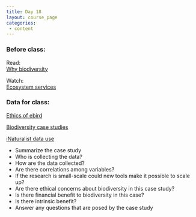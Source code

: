 ```yaml
---
title: Day 18
layout: course_page
categories:
 - content
---
```


### Before class:

Read:  
[Why biodiversity](https://enviroliteracy.org/ecosystems/value-of-biodiversity/)  

Watch:  
[Ecosystem services](https://www.ted.com/talks/pavan_sukhdev_what_s_the_price_of_nature/)

### Data for class:

[Ethics of ebird](http://www.onlineethics.org/Resources/40348/40548.aspx)

[Biodiversity case studies](http://www.sanbi.org/news/ten-compelling-case-studies-making-case-biodiversity)

[iNaturalist data use](../day18iNat)

* Summarize the case study
* Who is collecting the data?
* How are the data collected?
* Are there correlations among variables?
* If the research is small-scale could new tools make it possible to scale up?
* Are there ethical concerns about biodiversity in this case study?
* Is there financial benefit to biodiversity in this case?
* Is there intrinsic benefit?
* Answer any questions that are posed by the case study
